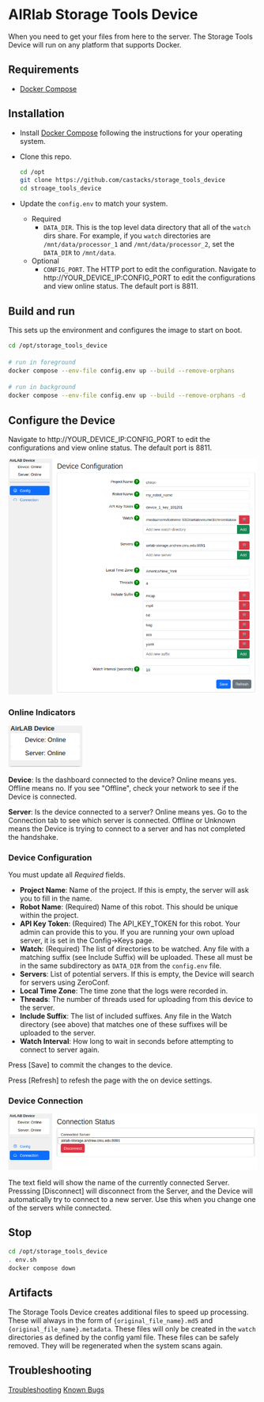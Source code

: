 # AIRlab Storage Tools Device

When you need to get your files from here to the server. The Storage Tools Device will run on any platform that supports Docker.  

## Requirements

* [Docker Compose](https://docs.docker.com/compose/install/standalone/)

## Installation

* Install [Docker Compose](https://docs.docker.com/compose/install/standalone/) following the instructions for your operating system.  

* Clone this repo.

  ```bash
  cd /opt 
  git clone https://github.com/castacks/storage_tools_device
  cd stroage_tools_device
  ```

* Update the `config.env` to match your system.

  * Required
    * `DATA_DIR`. This is the top level data directory that all of the `watch` dirs share.  For example, if you `watch` directories are `/mnt/data/processor_1` and `/mnt/data/processor_2`, set the `DATA_DIR` to `/mnt/data`.  
  * Optional
    * `CONFIG_PORT`. The HTTP port to edit the configuration.  Navigate to http://YOUR_DEVICE_IP:CONFIG_PORT to edit the configurations and view online status. The default port is  8811.

## Build and run

This sets up the environment and configures the image to start on boot.

``` bash
cd /opt/storage_tools_device

# run in foreground 
docker compose --env-file config.env up --build --remove-orphans

# run in background
docker compose --env-file config.env up --build --remove-orphans -d
```

## Configure the Device

Navigate to http://YOUR_DEVICE_IP:CONFIG_PORT to edit the configurations and view online status. The default port is  8811.

![Device Config](docs/imgs/Device.Config.Config.png)

### Online Indicators

![Online Indicators](docs/imgs/Device.Config.Config.Online.png)

**Device**: Is the dashboard connected to the device?  Online means yes. Offline means no.  If you see "Offline", check your network to see if the Device is connected.

**Server**: Is the device connected to a server?  Online means yes. Go to the Connection tab to see which server is connected.  Offline or Unknown means the Device is trying to connect to a server and has not completed the handshake.

### Device Configuration

You must update all *Required* fields.  

* **Project Name**:  Name of the project. If this is empty, the server will ask you to fill in the name.
* **Robot Name**: (Required) Name of this robot. This should be unique within the project.
* **API Key Token**: (Required) The API_KEY_TOKEN for this robot. Your admin can provide this to you. If you are running your own upload server, it is set in the Config->Keys page.
* **Watch**: (Required) The list of directories to be watched.  Any file with a matching suffix (see Include Suffix) will be uploaded. These all must be in the same subdirectory as `DATA_DIR` from the `config.env` file.
* **Servers**:  List of potential servers.  If this is empty, the Device will search for servers using ZeroConf.
* **Local Time Zone**: The time zone that the logs were recorded in.
* **Threads**: The number of threads used for uploading from this device to the server.
* **Include Suffix**: The list of included suffixes.  Any file in the Watch directory (see above) that matches one of these suffixes will be uploaded to the server.
* **Watch Interval**: How long to wait in seconds before attempting to connect to server again.

Press [Save] to commit the changes to the device.  

Press [Refresh] to refesh the page with the on device settings.

### Device Connection

![Device Connection](docs/imgs/Device.Config.Connection.Status.png)

The text field will show the name of the currently connected Server.  Presssing [Disconnect] will disconnect from the Server, and the Device will automatically try to connect to a new server.  Use this when you change one of the servers while connected.  

## Stop

``` bash
cd /opt/storage_tools_device
. env.sh
docker compose down
```

## Artifacts

The Storage Tools Device creates additional files to speed up processing.  These will always in the form of `{original_file_name}.md5` and `{original_file_name}.metadata`. These files will only be created in the `watch` directories as defined by the config yaml file.  These files can be safely removed. They will be regenerated when the system scans again.

## Troubleshooting

[Troubleshooting](docs/Troubleshooting.md)
[Known Bugs](docs/KnownBugs.md)
